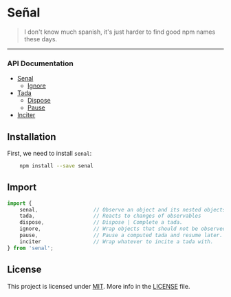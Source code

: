# Señal

> I don't know much spanish, it's just harder to find good npm names these days.
---

### API Documentation

- [Senal](https://github.com/zacharygriffee/senal/docs/senal-api.md)
  - [Ignore](https://github.com/zacharygriffee/senal/docs/ignore-api.md)
- [Tada](https://github.com/zacharygriffee/senal/docs/tada-api.md)
  - [Dispose](https://github.com/zacharygriffee/senal/docs/dispose-api.md)
  - [Pause](https://github.com/zacharygriffee/senal/docs/pause-api.md)
- [Inciter](https://github.com/zacharygriffee/senal/docs/inciter-api.md)

## Installation
First, we need to install `senal`:

```bash
    npm install --save senal
```

## Import

```js
import { 
    senal,                  // Observe an object and its nested objects   (observable)
    tada,                   // Reacts to changes of observables           (observer)
    dispose,                // Dispose | Complete a tada.    
    ignore,                 // Wrap objects that should not be observed ever
    pause,                  // Pause a computed tada and resume later.
    inciter                 // Wrap whatever to incite a tada with.
} from 'senal';
```


## License
This project is licensed under [MIT](LICENSE.md).
More info in the [LICENSE](LICENSE.md) file.

